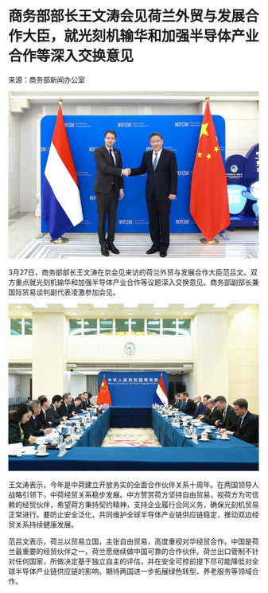 # 商务部部长王文涛会见荷兰外贸与发展合作大臣，就光刻机输华和加强半导体产业合作等深入交换意见

来源：商务部新闻办公室

![7da6467e22b710f7ed6db4bbeade797a.jpg](https://raw.githubusercontent.com/qqhsx/qqnews_image/main/2024/03/28/商务部部长王文涛会见荷兰外贸与发展合作大臣，就光刻机输华和加强半导体产业合作等深入交换意见/7da6467e22b710f7ed6db4bbeade797a.jpg)

3月27日，商务部部长王文涛在京会见来访的荷兰外贸与发展合作大臣范吕文。双方重点就光刻机输华和加强半导体产业合作等议题深入交换意见。商务部副部长兼国际贸易谈判副代表凌激参加会见。

![872ef99e755d429946c36eb71736dc88.jpg](https://raw.githubusercontent.com/qqhsx/qqnews_image/main/2024/03/28/商务部部长王文涛会见荷兰外贸与发展合作大臣，就光刻机输华和加强半导体产业合作等深入交换意见/872ef99e755d429946c36eb71736dc88.jpg)

王文涛表示，今年是中荷建立开放务实的全面合作伙伴关系十周年。在两国领导人战略引领下，中荷经贸关系稳步发展。中方赞赏荷方坚持自由贸易，视荷方为可信赖的经贸伙伴，希望荷方秉持契约精神，支持企业履行合同义务，确保光刻机贸易正常进行。要防止安全泛化，共同维护全球半导体产业链供应链稳定，推动双边经贸关系持续健康发展。

范吕文表示，荷兰以贸易立国，主张自由贸易，高度重视对华经贸合作。中国是荷兰最重要的经贸伙伴之一，荷兰愿继续做中国可靠的合作伙伴。荷兰出口管制不针对任何国家，所做决定基于独立自主的评估，并在安全可控前提下尽可能降低对全球半导体产业链供应链的影响。期待两国进一步拓展绿色转型、养老服务等领域合作。

